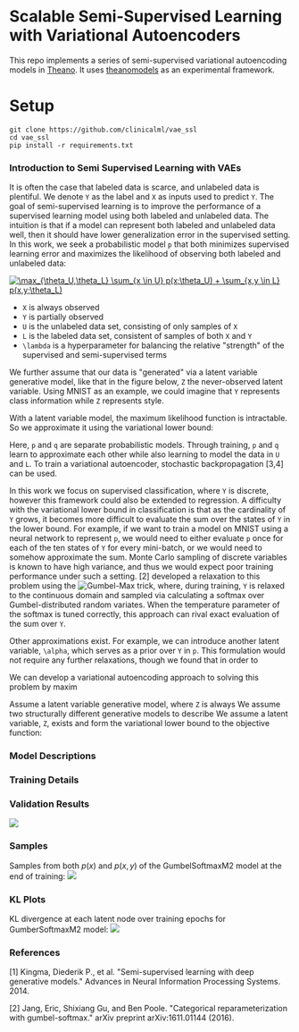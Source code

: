 # Scalable Semi-Supervised Learning with Variational Autoencoders
This repo implements a series of semi-supervised variational autoencoding models in [Theano](http://deeplearning.net/software/theano/).  It uses [theanomodels](https://github.com/clinicalml/theanomodels) as an experimental framework.

# Setup
```
git clone https://github.com/clinicalml/vae_ssl
cd vae_ssl
pip install -r requirements.txt
```

### Introduction to Semi Supervised Learning with VAEs
It is often the case that labeled data is scarce, and unlabeled data is plentiful.  We denote `Y` as the label and `X` as inputs used to predict `Y`.  The goal of semi-supervised learning is to improve the performance of a supervised learning model using both labeled and unlabeled data.  The intuition is that if a model can represent both labeled and unlabeled data well, then it should have lower generalization error in the supervised setting.  In this work, we seek a probabilistic model `p` that both minimizes supervised learning error and maximizes the likelihood of observing both labeled and unlabeled data:

<a href="https://www.codecogs.com/eqnedit.php?latex=\max_{\theta_U,\theta_L}&space;\sum_{x&space;\in&space;U}&space;p(x;\theta_U)&space;&plus;&space;\sum_{x,y&space;\in&space;L}&space;p(x,y;\theta_L)" target="_blank"><img src="https://latex.codecogs.com/gif.latex?\max_{\theta_U,\theta_L}&space;\sum_{x&space;\in&space;U}&space;p(x;\theta_U)&space;&plus;&space;\sum_{x,y&space;\in&space;L}&space;p(x,y;\theta_L)" title="\max_{\theta_U,\theta_L} \sum_{x \in U} p(x;\theta_U) + \sum_{x,y \in L} p(x,y;\theta_L)" /></a>

* `X` is always observed
* `Y` is partially observed
* `U` is the unlabeled data set, consisting of only samples of `X`
* `L` is the labeled data set, consistent of samples of both `X` and `Y`
* `\lambda` is a hyperparameter for balancing the relative "strength" of the supervised and semi-supervised terms

We further assume that our data is "generated" via a latent variable generative model, like that in the figure below, `Z` the never-observed latent variable.  Using MNIST as an example, we could imagine that `Y` represents class information while `Z` represents style.

With a latent variable model, the maximum likelihood function is intractable.  So we approximate it using the variational lower bound:

Here, `p` and `q` are separate probabilistic models.  Through training, `p` and `q` learn to approximate each other while also learning to model the data in `U` and `L`.  To train a variational autoencoder, stochastic backpropagation [3,4] can be used. 

In this work we focus on supervised classification, where `Y` is discrete, however this framework could also be extended to regression.  A difficulty with the variational lower bound in classification is that as the cardinality of `Y` grows, it becomes more difficult to evaluate the sum over the states of `Y` in the lower bound.  For example, if we want to train a model on MNIST using a neural network to represent `p`, we would need to either evaluate `p` once for each of the ten states of `Y` for every mini-batch, or we would need to somehow approximate the sum.  Monte Carlo sampling of discrete variables is known to have high variance, and thus we would expect poor training performance under such a setting.  [2] developed a relaxation to this problem using the ![Gumbel-Max trick](https://hips.seas.harvard.edu/blog/2013/04/06/the-gumbel-max-trick-for-discrete-distributions/), where, during training, `Y` is relaxed to the continuous domain and sampled via calculating a softmax over Gumbel-distributed random variates.  When the temperature parameter of the softmax is tuned correctly, this approach can rival exact evaluation of the sum over `Y`.

Other approximations exist.  For example, we can introduce another latent variable, `\alpha`, which serves as a prior over `Y` in `p`.  This formulation would not require any further relaxations, though we found that in order to  


We can develop a variational autoencoding approach to solving this problem by maxim

Assume a latent variable generative model, where `Z` is always 
We assume two structurally different generative models to describe We assume a latent variable, `Z`, exists and form the variational lower bound to the objective function:

### Model Descriptions

### Training Details

### Validation Results
![](https://github.com/clinicalml/vae_ssl/blob/master/plots/multi_seed_accuracy_validation.png)

### Samples 
Samples from both $p(x)$ and $p(x,y)$ of the GumbelSoftmaxM2 model at the end of training:
![](https://github.com/clinicalml/vae_ssl/blob/master/plots/samples_GumbelSoftmaxM2.png)

### KL Plots
KL divergence at each latent node over training epochs for GumberSoftmaxM2 model:
![](https://github.com/clinicalml/vae_ssl/blob/master/plots/KL_Z_GumbelSoftmaxM2.png)

### References

[1] Kingma, Diederik P., et al. "Semi-supervised learning with deep generative models." Advances in Neural Information Processing Systems. 2014.

[2] Jang, Eric, Shixiang Gu, and Ben Poole. "Categorical reparameterization with gumbel-softmax." arXiv preprint arXiv:1611.01144 (2016). 


